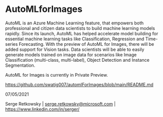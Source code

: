 # AutoMLforImages

AutoML is an Azure Machine Learning feature, that empowers both professional and citizen data scientists to build machine learning models rapidly. Since its launch, AutoML has helped accelerate model building for essential machine learning tasks like Classification, Regression and Time-series Forecasting. With the preview of AutoML for Images, there will be added support for Vision tasks. Data scientists will be able to easily generate models trained on image data for scenarios like Image Classification (multi-class, multi-label), Object Detection and Instance Segmentation.

AutoML for Images is currently in Private Preview.

https://github.com/swatig007/automlForImages/blob/main/README.md

07/05/2021

Serge Retkowsky | serge.retkowsky@microsoft.com | https://www.linkedin.com/in/serger/
